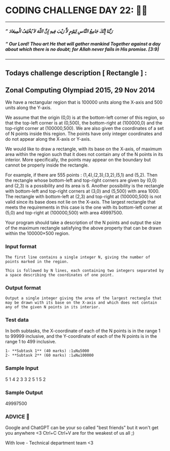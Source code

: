 # CODING CHALLENGE DAY 22: 🌙✨

---

##### ” رَبَّنَا إِنَّكَ جَامِعُ النَّاسِ لِيَوْمٍ لاَّ رَيْبَ فِيهِ إِنَّ اللّهَ لاَ يُخْلِفُ الْمِيعَادَ

##### “ Our Lord! Thou art He that will gather mankind Together against a day about which there is no doubt; for Allah never fails in His promise. [3:9]
---

##

## Todays challenge description [ Rectangle ] :

## Zonal Computing Olympiad 2015, 29 Nov 2014

We have a rectangular region that is 100000 units along the X-axis and 500 units along the Y-axis.

We assume that the origin (0,0) is at the bottom-left corner of this region, so that the top-left corner is at (0,500), the bottom-right at (100000,0) and the top-right corner at (100000,500). We are also given the coordinates of a set of N points inside this region. The points have only integer coordinates and do not appear along the X-axis or Y-axis.

We would like to draw a rectangle, with its base on the X-axis, of maximum area within the region such that it does not contain any of the N points in its interior. More specifically, the points may appear on the boundary but cannot be properly inside the rectangle.

For example, if there are 555 points : (1,4),(2,3),(3,2),(5,1) and (5,2). Then the rectangle whose bottom-left and top-right corners are given by (0,0) and (2,3) is a possibility and its area is 6. Another possibility is the rectangle with bottom-left and top-right corners at (3,0) and (5,500) with area 1000. The rectangle with bottom-left at (2,3) and top-right at (100000,500) is not valid since its base does not lie on the X-axis. The largest rectangle that meets the requirements in this case is the one with its bottom-left corner at (5,0) and top-right at (100000,500) with area 49997500.

Your program should take a description of the N points and output the size of the maximum rectangle satisfying the above property that can be drawn within the 100000×500 region.

### Input format

    The first line contains a single integer N, giving the number of points marked in the region.

    This is followed by N lines, each containing two integers separated by a space describing the coordinates of one point.

### Output format

    Output a single integer giving the area of the largest rectangle that may be drawn with its base on the X-axis and which does not contain any of the given N points in its interior.

### Test data

In both subtasks, the X-coordinate of each of the N points is in the range 1 to 99999 inclusive, and the Y-coordinate of each of the N points is in the range 1 to 499 inclusive.

    1- **Subtask 1** (40 marks) :1≤N≤5000
    2- **Subtask 2** (60 marks) :1≤N≤100000

### Sample Input

5
1 4 
2 3
3 2
5 1
5 2

### Sample Output

49997500



### ADVICE 💖

Google and ChatGPT can be your so called "best friends" but it won't get you anywhere <3 Ctrl+C Ctrl+V are for the weakest of us all ;)

With love - Technical department team <3
